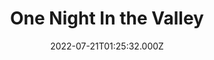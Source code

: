 ---
collection_archive: false
collection_awards: []
collection_category:
  - Color
  - Conceptual
  - Environments
collection_content: 
collection_cover: https://d1sf55qlb7p6hz.cloudfront.net/2022-08_horizontal-covers-12.jpg
collection_cover_mobile: https://d1sf55qlb7p6hz.cloudfront.net/2022-08_vertical-covers-10.jpg
collection_description: >-
  A collection of images from a scouting exercise for a collaborative project
  with Shane Griffin.
collection_description_alignment: center
collection_exhibition: []
collection_filter: Personal
collection_hidden: false
collection_meta: 
collection_meta_2: 
collection_press: []
collection_preview:
  - https://d1sf55qlb7p6hz.cloudfront.net/4x3-valley-2.jpg
  - https://d1sf55qlb7p6hz.cloudfront.net/4x3-valley-1.jpg
  - https://d1sf55qlb7p6hz.cloudfront.net/4x3-valley-3.jpg
  - https://d1sf55qlb7p6hz.cloudfront.net/4x3-valley-4.jpg
cover_image: 
date: 2022-07-21T01:25:32.000Z
hide_footer: true
layout: blocks
navigation_theme: white
px_extra: true
row_alignment: between
slug: valley
theme_color: #F3CCCC
theme_color_all_works: 
title: One Night In the Valley
seo:
  meta_description: 
  meta_title: 
collection_blocks:
  - _bookshop_name: collections/media-row-start
    row_alignment: between
  - _bookshop_name: collections/media-element
    align_y: 
    block: media-element
    caption: 
    color: #C2A282
    image: https://d1sf55qlb7p6hz.cloudfront.net/rieser-valley-1.jpg
    margin_left: 25
    margin_right: 0
    margin_y: 100
    width: 60
  - _bookshop_name: collections/media-row
    row_alignment: between
  - _bookshop_name: collections/media-element
    align_y: 
    block: media-element
    caption: 
    color: #DFEBEF
    image: https://d1sf55qlb7p6hz.cloudfront.net/rieser-valley-2.jpg
    margin_left: 15
    margin_right: 0
    margin_y: 500
    width: 33
  - _bookshop_name: collections/media-element
    align_y: start
    caption: 
    color: #CDB882
    image: https://d1sf55qlb7p6hz.cloudfront.net/rieser-valley-3.jpg
    margin_left: 0
    margin_right: 0
    margin_y: 100
    width: 33
  - _bookshop_name: collections/media-row
    row_alignment: between
  - _bookshop_name: collections/media-element
    align_y: 
    block: media-element
    caption: 
    color: #D8A6C7
    image: https://d1sf55qlb7p6hz.cloudfront.net/rieser-valley-4.jpg
    margin_left: 5
    margin_right: 0
    margin_y: 100
    width: 20
  - _bookshop_name: collections/media-element
    align_y: 
    block: media-element
    caption: 
    color: #EEDDDD
    image: https://d1sf55qlb7p6hz.cloudfront.net/rieser-valley-5.jpg
    margin_left: 0
    margin_right: 30
    margin_y: 300
    width: 40
  - _bookshop_name: collections/media-row
    row_alignment: between
  - _bookshop_name: collections/media-element
    align_y: 
    block: media-element
    caption: 
    color: #CFC78C
    image: https://d1sf55qlb7p6hz.cloudfront.net/rieser-valley-7.jpg
    margin_left: 60
    margin_right: 0
    margin_y: 100
    width: 33
  - _bookshop_name: collections/media-row
    row_alignment: between
  - _bookshop_name: collections/media-element
    align_y: 
    block: media-element
    caption: 
    color: #F1B88C
    image: https://d1sf55qlb7p6hz.cloudfront.net/rieser-valley-6.jpg
    margin_left: 15
    margin_right: 0
    margin_y: 100
    width: 70
  - _bookshop_name: collections/media-row-end
---
